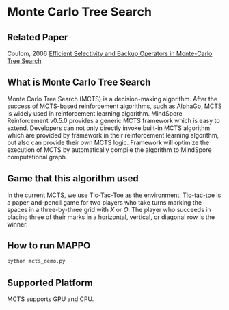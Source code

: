 # Monte Carlo Tree Search

## Related Paper

Coulom, 2006 [Efficient Selectivity and Backup Operators in Monte-Carlo Tree Search](https://link.springer.com/chapter/10.1007/978-3-540-75538-8_7)

## What is Monte Carlo Tree Search

Monte Carlo Tree Search (MCTS) is a decision-making algorithm. After the success of MCTS-based reinforcement algorithms, such as AlphaGo, MCTS is widely used in reinforcement learning algorithm. MindSpore Reinforcement v0.5.0 provides a generic MCTS framework which is easy to extend. Developers can not only directly invoke built-in MCTS algorithm which are provided by framework in their reinforcement learning algorithm, but also can provide their own MCTS logic. Framework will optimize the execution of MCTS by automatically compile the algorithm to MindSpore computational graph.

## Game that this algorithm used

In the current MCTS, we use Tic-Tac-Toe as the environment. [Tic-tac-toe](en.wikipedia.org/wiki/Tic-tac-toe) is a paper-and-pencil game for two players who take turns marking the spaces in a three-by-three grid with *X* or *O*. The player who succeeds in placing three of their marks in a horizontal, vertical, or diagonal row is the winner.

## How to run MAPPO

```python
python mcts_demo.py
```

## Supported Platform

MCTS supports GPU and CPU.
